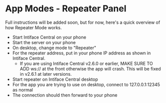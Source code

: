 # App Modes - Repeater Panel

Full instructions will be added soon, but for now, here's a quick overview of how Repeater Mode works.
- Start Intiface Central on your phone
- Start the server on your phone
- On desktop, change mode to "Repeater"
- For the repeater address, put in your phone IP address as shown in Intiface Central. 
  - If you are using Intiface Central v2.6.0 or earlier, MAKE SURE TO ADD ws:// at the front otherwise the app will crash. This will be fixed in v2.6.1 at later versions.
- Start repeater on Intiface Central desktop
- For the app you are trying to use on desktop, connect to 127.0.0.1:12345 as normal
- The connection should then forward to your phone